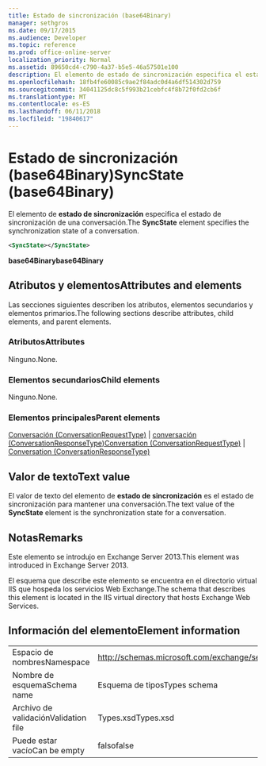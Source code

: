 ```yaml
---
title: Estado de sincronización (base64Binary)
manager: sethgros
ms.date: 09/17/2015
ms.audience: Developer
ms.topic: reference
ms.prod: office-online-server
localization_priority: Normal
ms.assetid: 89650cd4-c790-4a37-b5e5-46a57501e100
description: El elemento de estado de sincronización especifica el estado de sincronización de una conversación.
ms.openlocfilehash: 18fb4fe60085c9ae2f84adc0d4a6df514302d759
ms.sourcegitcommit: 34041125dc8c5f993b21cebfc4f8b72f0fd2cb6f
ms.translationtype: MT
ms.contentlocale: es-ES
ms.lasthandoff: 06/11/2018
ms.locfileid: "19840617"
---
```

# <a name="syncstate-base64binary"></a><span data-ttu-id="153d1-103">Estado de sincronización (base64Binary)</span><span class="sxs-lookup"><span data-stu-id="153d1-103">SyncState (base64Binary)</span></span>

<span data-ttu-id="153d1-104">El elemento de **estado de sincronización** especifica el estado de sincronización de una conversación.</span><span class="sxs-lookup"><span data-stu-id="153d1-104">The **SyncState** element specifies the synchronization state of a conversation.</span></span> 
  
```XML
<SyncState></SyncState>
```

 <span data-ttu-id="153d1-105">**base64Binary**</span><span class="sxs-lookup"><span data-stu-id="153d1-105">**base64Binary**</span></span>
## <a name="attributes-and-elements"></a><span data-ttu-id="153d1-106">Atributos y elementos</span><span class="sxs-lookup"><span data-stu-id="153d1-106">Attributes and elements</span></span>

<span data-ttu-id="153d1-107">Las secciones siguientes describen los atributos, elementos secundarios y elementos primarios.</span><span class="sxs-lookup"><span data-stu-id="153d1-107">The following sections describe attributes, child elements, and parent elements.</span></span>
  
### <a name="attributes"></a><span data-ttu-id="153d1-108">Atributos</span><span class="sxs-lookup"><span data-stu-id="153d1-108">Attributes</span></span>

<span data-ttu-id="153d1-109">Ninguno.</span><span class="sxs-lookup"><span data-stu-id="153d1-109">None.</span></span>
  
### <a name="child-elements"></a><span data-ttu-id="153d1-110">Elementos secundarios</span><span class="sxs-lookup"><span data-stu-id="153d1-110">Child elements</span></span>

<span data-ttu-id="153d1-111">Ninguno.</span><span class="sxs-lookup"><span data-stu-id="153d1-111">None.</span></span>
  
### <a name="parent-elements"></a><span data-ttu-id="153d1-112">Elementos principales</span><span class="sxs-lookup"><span data-stu-id="153d1-112">Parent elements</span></span>

<span data-ttu-id="153d1-113">[Conversación (ConversationRequestType)](conversation-conversationrequesttype.md) | [conversación (ConversationResponseType)](conversation-conversationresponsetype.md)</span><span class="sxs-lookup"><span data-stu-id="153d1-113">[Conversation (ConversationRequestType)](conversation-conversationrequesttype.md) | [Conversation (ConversationResponseType)](conversation-conversationresponsetype.md)</span></span>
  
## <a name="text-value"></a><span data-ttu-id="153d1-114">Valor de texto</span><span class="sxs-lookup"><span data-stu-id="153d1-114">Text value</span></span>

<span data-ttu-id="153d1-115">El valor de texto del elemento de **estado de sincronización** es el estado de sincronización para mantener una conversación.</span><span class="sxs-lookup"><span data-stu-id="153d1-115">The text value of the **SyncState** element is the synchronization state for a conversation.</span></span> 
  
## <a name="remarks"></a><span data-ttu-id="153d1-116">Notas</span><span class="sxs-lookup"><span data-stu-id="153d1-116">Remarks</span></span>

<span data-ttu-id="153d1-117">Este elemento se introdujo en Exchange Server 2013.</span><span class="sxs-lookup"><span data-stu-id="153d1-117">This element was introduced in Exchange Server 2013.</span></span>
  
<span data-ttu-id="153d1-118">El esquema que describe este elemento se encuentra en el directorio virtual IIS que hospeda los servicios Web Exchange.</span><span class="sxs-lookup"><span data-stu-id="153d1-118">The schema that describes this element is located in the IIS virtual directory that hosts Exchange Web Services.</span></span>
  
## <a name="element-information"></a><span data-ttu-id="153d1-119">Información del elemento</span><span class="sxs-lookup"><span data-stu-id="153d1-119">Element information</span></span>

|||
|:-----|:-----|
|<span data-ttu-id="153d1-120">Espacio de nombres</span><span class="sxs-lookup"><span data-stu-id="153d1-120">Namespace</span></span>  <br/> |http://schemas.microsoft.com/exchange/services/2006/types  <br/> |
|<span data-ttu-id="153d1-121">Nombre de esquema</span><span class="sxs-lookup"><span data-stu-id="153d1-121">Schema name</span></span>  <br/> |<span data-ttu-id="153d1-122">Esquema de tipos</span><span class="sxs-lookup"><span data-stu-id="153d1-122">Types schema</span></span>  <br/> |
|<span data-ttu-id="153d1-123">Archivo de validación</span><span class="sxs-lookup"><span data-stu-id="153d1-123">Validation file</span></span>  <br/> |<span data-ttu-id="153d1-124">Types.xsd</span><span class="sxs-lookup"><span data-stu-id="153d1-124">Types.xsd</span></span>  <br/> |
|<span data-ttu-id="153d1-125">Puede estar vacío</span><span class="sxs-lookup"><span data-stu-id="153d1-125">Can be empty</span></span>  <br/> |<span data-ttu-id="153d1-126">falso</span><span class="sxs-lookup"><span data-stu-id="153d1-126">false</span></span>  <br/> |
   


